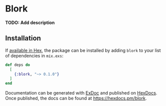 # Blork

**TODO: Add description**

## Installation

If [available in Hex](https://hex.pm/docs/publish), the package can be installed
by adding `blork` to your list of dependencies in `mix.exs`:

```elixir
def deps do
  [
    {:blork, "~> 0.1.0"}
  ]
end
```

Documentation can be generated with [ExDoc](https://github.com/elixir-lang/ex_doc)
and published on [HexDocs](https://hexdocs.pm). Once published, the docs can
be found at <https://hexdocs.pm/blork>.

